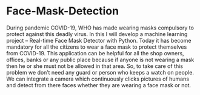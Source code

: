 # Face-Mask-Detection
During pandemic COVID-19, WHO has made wearing masks compulsory to protect against this deadly virus. In this I will develop a machine learning project – Real-time Face Mask Detector with Python.
Today it has become mandatory for all the citizens to wear a face mask to protect themselves from COVID-19. This application can be helpful for all the shop owners, offices, banks or any public place because if anyone is not wearing a mask then he or she must not be allowed in that area. So, to take care of this problem we don’t need any guard or person who keeps a watch on people. We can integrate a camera which continuously clicks pictures of humans and detect from there faces whether they are wearing a face mask or not.
